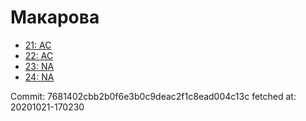 # Макарова
- [21: AC](21.md)
- [22: AC](22.md)
- [23: NA](23.md)
- [24: NA](24.md)

Commit: 7681402cbb2b0f6e3b0c9deac2f1c8ead004c13c
 fetched at: 20201021-170230
